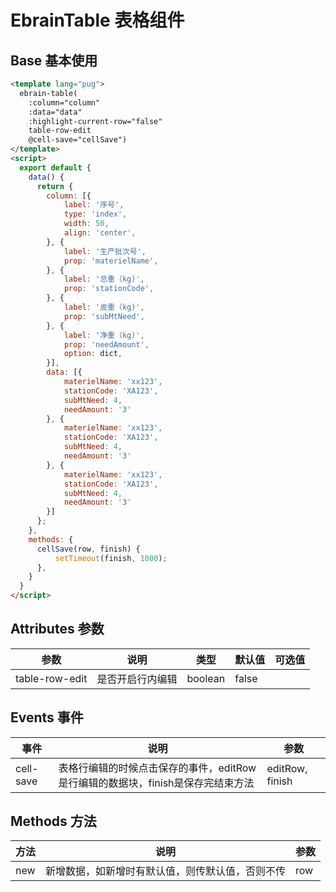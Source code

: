 # EbrainTable 表格组件
## Base 基本使用
```html
<template lang="pug">
  ebrain-table(
    :column="column"
    :data="data"
    :highlight-current-row="false"
    table-row-edit
    @cell-save="cellSave")
</template>
<script>
  export default {
    data() {
      return {
        column: [{
            label: '序号',
            type: 'index',
            width: 50,
            align: 'center',
        }, {
            label: '生产批次号',
            prop: 'materielName',
        }, {
            label: '总重（kg)',
            prop: 'stationCode',
        }, {
            label: '皮重（kg)',
            prop: 'subMtNeed',
        }, {
            label: '净重（kg)',
            prop: 'needAmount',
            option: dict,
        }],
        data: [{
            materielName: 'xx123',
            stationCode: 'XA123',
            subMtNeed: 4,
            needAmount: '3'
        }, {
            materielName: 'xx123',
            stationCode: 'XA123',
            subMtNeed: 4,
            needAmount: '3'
        }, {
            materielName: 'xx123',
            stationCode: 'XA123',
            subMtNeed: 4,
            needAmount: '3'
        }]
      };
    },
    methods: {
      cellSave(row, finish) {
          setTimeout(finish, 1000);
      },
    }
  }
</script>
```
## Attributes 参数
|参数|说明|类型|默认值|可选值|
|----|----|----|----|----|
|table-row-edit|是否开启行内编辑|boolean|false|   |

## Events 事件
|事件|说明|参数|
|----|----|----|
|cell-save|表格行编辑的时候点击保存的事件，editRow是行编辑的数据块，finish是保存完结束方法|editRow, finish|

## Methods 方法
|方法|说明|参数|
|----|----|----|
|new|新增数据，如新增时有默认值，则传默认值，否则不传|row|
